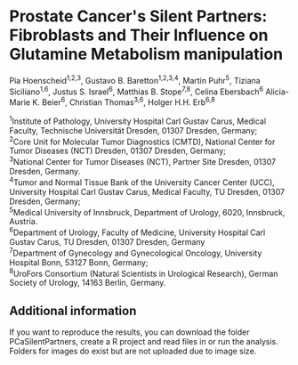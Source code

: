 # Prostate Cancer's Silent Partners: Fibroblasts and Their Influence on Glutamine Metabolism manipulation

Pia Hoenscheid<sup>1,2,3</sup>, Gustavo B. Baretton<sup>1,2,3,4</sup>, Martin Puhr<sup>5</sup>, Tiziana Siciliano<sup>1,6</sup>, Justus S. Israel<sup>6</sup>, Matthias B. Stope<sup>7,8</sup>, Celina Ebersbach<sup>6</sup> Alicia-Marie K. Beier<sup>6</sup>, Christian Thomas<sup>3,6</sup>, Holger H.H. Erb<sup>6,8</sup>

<sup>1</sup>Institute of Pathology, University Hospital Carl Gustav Carus, Medical Faculty, Technische Universität Dresden, 01307 Dresden, Germany; <br>
<sup>2</sup>Core Unit for Molecular Tumor Diagnostics (CMTD), National Center for Tumor Diseases (NCT) Dresden, 01307 Dresden, Germany; <br>
<sup>3</sup>National Center for Tumor Diseases (NCT), Partner Site Dresden, 01307 Dresden, Germany. <br>
<sup>4</sup>Tumor and Normal Tissue Bank of the University Cancer Center (UCC), University Hospital Carl Gustav Carus, Medical Faculty, TU Dresden, 01307 Dresden, Germany; <br>
<sup>5</sup>Medical University of Innsbruck, Department of Urology, 6020, Innsbruck, Austria. <br>
<sup>6</sup>Department of Urology, Faculty of Medicine, University Hospital Carl Gustav Carus, TU Dresden, 01307 Dresden, Germany <br>
<sup>7</sup>Department of Gynecology and Gynecological Oncology, University Hospital Bonn, 53127 Bonn, Germany; <br>
<sup>8</sup>UroFors Consortium (Natural Scientists in Urological Research), German Society of Urology, 14163 Berlin, Germany. <br>

## Additional information

If you want to reproduce the results, you can download the folder PCaSilentPartners, create a R project and read files in or run the analysis. Folders for images do exist but are not uploaded due to image size.
